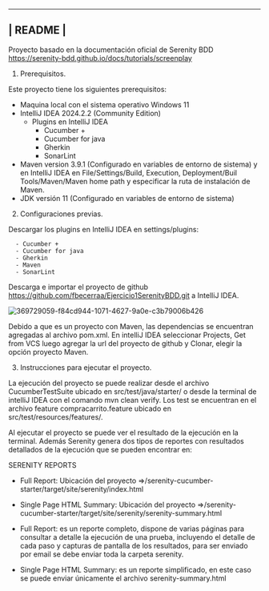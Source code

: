 ---------------------------------------------------------------
|                            README                           |
---------------------------------------------------------------

Proyecto basado en la documentación oficial de Serenity BDD https://serenity-bdd.github.io/docs/tutorials/screenplay

1. Prerequisitos.

Este proyecto tiene los siguientes prerequisitos:

 - Maquina local con el sistema operativo Windows 11
 - IntelliJ IDEA 2024.2.2 (Community Edition)
    - Plugins en IntelliJ IDEA
      - Cucumber +
      - Cucumber for java
      - Gherkin
      - SonarLint
- Maven version 3.9.1 (Configurado en variables de entorno de sistema) y en IntelliJ IDEA en File/Settings/Build, Execution, Deployment/Buil Tools/Maven/Maven home path y especificar la ruta de instalación de Maven.
- JDK versión 11 (Configurado en variables de entorno de sistema)

2. Configuraciones previas.

Descargar los plugins en IntelliJ IDEA en settings/plugins:
 
      - Cucumber +
      - Cucumber for java
      - Gherkin
      - Maven
      - SonarLint

Descarga e importar el proyecto de github https://github.com/fbecerraa/Ejercicio1SerenityBDD.git a IntelliJ IDEA.

![369729059-f84cd944-1071-4627-9a0e-c3b79006b426](https://github.com/user-attachments/assets/aed12aa4-8878-4d1d-a9b3-6bb2489fdc4f)

Debido a que es un proyecto con Maven, las dependencias se encuentran agregadas al archivo pom.xml.
En intelliJ IDEA seleccionar Projects, Get from VCS luego agregar la url del proyecto de github y Clonar, elegir la opción proyecto Maven.

3. Instrucciones para ejecutar el proyecto.

La ejecución del proyecto se puede realizar desde el archivo CucumberTestSuite ubicado en src/test/java/starter/ o desde la terminal de intelliJ IDEA con el comando mvn clean verify. Los test se encuentran en el archivo feature compracarrito.feature ubicado en src/test/resources/features/.

Al ejecutar el proyecto se puede ver el resultado de la ejecución en la terminal. Además Serenity genera dos tipos de reportes con resultados detallados de la ejecución que se pueden encontrar en:

SERENITY REPORTS

   - Full Report: Ubicación del proyecto =>/serenity-cucumber-starter/target/site/serenity/index.html
   - Single Page HTML Summary: Ubicación del proyecto =>/serenity-cucumber-starter/target/site/serenity/serenity-summary.html 

- Full Report: es un reporte completo, dispone de varias páginas para consultar a detalle la ejecución de una prueba, incluyendo el detalle de cada paso y capturas de pantalla de los resultados, para ser enviado por email se debe enviar toda la carpeta serenity. 
- Single Page HTML Summary: es un reporte simplificado, en este caso se puede enviar únicamente el archivo serenity-summary.html 